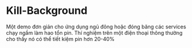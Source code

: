# Kill-Background
Một demo đơn giản cho ứng dụng ngủ đông hoặc đóng băng các services chạy ngầm làm hao tổn pin. Thí nghiệm trên một điện thoại thông thường cho thấy nó có thể tiết kiệm pin hơn 20-40%
